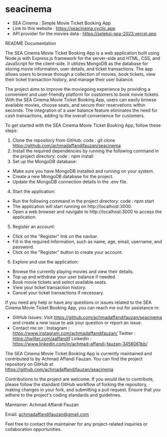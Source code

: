 # seacinema
- SEA Cinema : Simple Movie Ticket Booking App
- Link to this website : https://seacinema.cyclic.app
- API provider for the movies data : https://seleksi-sea-2023.vercel.app

README Documentation

The SEA Cinema Movie Ticket Booking App is a web application built using Node.js with Express.js framework for the server-side and HTML, CSS, and JavaScript for the client-side. It utilizes MongoDB as the database for storing movie information, user details, and ticket transactions. The app allows users to browse through a collection of movies, book tickets, view their ticket transaction history, and manage their user balance.

The project aims to improve the moviegoing experience by providing a convenient and user-friendly platform for customers to book movie tickets. With the SEA Cinema Movie Ticket Booking App, users can easily browse available movies, choose seats, and secure their reservations within seconds. The integration of a user balance feature eliminates the need for cash transactions, adding to the overall convenience for customers.

To get started with the SEA Cinema Movie Ticket Booking App, follow these steps:
1. Clone the repository from GitHub:
code : git clone https://github.com/achmadaffandifauzan/seacinema
2. Install the required dependencies by running the following command in the project directory:
code : npm install
3. Set up the MongoDB database:
- Make sure you have MongoDB installed and running on your system.
- Create a new MongoDB database for the project.
- Update the MongoDB connection details in the .env file.
4. Start the application:
- Run the following command in the project directory:
code : npm start
- The application will start running on http://localhost:3000.
- Open a web browser and navigate to http://localhost:3000 to access the application.
5. Register an account:
- Click on the "Register" link on the navbar.
- Fill in the required information, such as name, age, email, username, and password.
- Click on the "Register" button to create your account.
6. Explore and use the application:
- Browse the currently playing movies and view their details.
- Top up and withdraw your user balance if needed.
- Book movie tickets and select available seats.
- View your ticket transaction history.
- Cancel your ticket transactions if necessary.

If you need any help or have any questions or issues related to the SEA Cinema Movie Ticket Booking App, you can reach me out for assistance in:
- GitHub Issues: Visit https://github.com/achmadaffandifauzan/seacinema and create a new issue to ask your question or report an issue.
- Contact me on : 
Instagram : https://www.instagram.com/achmadaffandifauzan/
Twitter : https://twitter.com/aaffandif
Linkedin : https://www.linkedin.com/in/achmad-affandi-fauzan-3458061bb/

The SEA Cinema Movie Ticket Booking App is currently maintained and contributed to by Achmad Affandi Fauzan. You can find the project repository on GitHub at https://github.com/achmadaffandifauzan/seacinema

Contributions to the project are welcome. If you would like to contribute, please follow the standard GitHub workflow of forking the repository, making changes in your fork, and submitting a pull request. Ensure that you adhere to the project's coding standards and guidelines.

Maintainer: Achmad Affandi Fauzan

Email: achmadaffandifauzan@gmail.com

Feel free to contact the maintainer for any project-related inquiries or collaboration opportunities.
